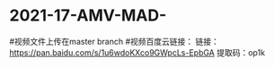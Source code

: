 # 2021-17-AMV-MAD-
#视频文件上传在master branch 
#视频百度云链接：
链接：https://pan.baidu.com/s/1u6wdoKXco9GWpcLs-EpbGA 
提取码：op1k 



